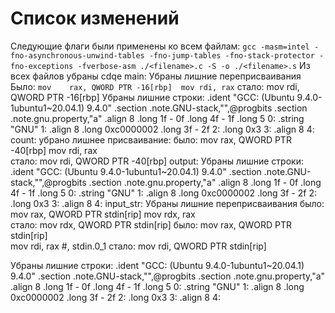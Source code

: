 # Список изменений
Следующие флаги были применены ко всем файлам:
`gcc -masm=intel -fno-asynchronous-unwind-tables -fno-jump-tables -fno-stack-protector -fno-exceptions -fverbose-asm ./<filename>.c -S -o ./<filename>.s`
Из всех файлов убраны cdqe
main:
Убраны лишние переприсваивания
Было:
`mov	rax, QWORD PTR -16[rbp]	
mov	rdi, rax`
стало:
mov rdi, QWORD PTR -16[rbp]
Убраны лишние строки:
	.ident	"GCC: (Ubuntu 9.4.0-1ubuntu1~20.04.1) 9.4.0"
	.section	.note.GNU-stack,"",@progbits
	.section	.note.gnu.property,"a"
	.align 8
	.long	 1f - 0f
	.long	 4f - 1f
	.long	 5
0:
	.string	 "GNU"
1:
	.align 8
	.long	 0xc0000002
	.long	 3f - 2f
2:
	.long	 0x3
3:
	.align 8
4:
count:
убрано лишнее присваивание:
было:
mov	rax, QWORD PTR -40[rbp]
mov	rdi, rax	
стало:
mov rdi, QWORD PTR -40[rbp]
output:
Убраны лишние строки:
	.ident	"GCC: (Ubuntu 9.4.0-1ubuntu1~20.04.1) 9.4.0"
	.section	.note.GNU-stack,"",@progbits
	.section	.note.gnu.property,"a"
	.align 8
	.long	 1f - 0f
	.long	 4f - 1f
	.long	 5
0:
	.string	 "GNU"
1:
	.align 8
	.long	 0xc0000002
	.long	 3f - 2f
2:
	.long	 0x3
3:
	.align 8
4:
input_str:
Убраны лишние переприсваивания
было:
mov	rax, QWORD PTR stdin[rip]
mov	rdx, rax	
стало:
mov rdx, QWORD PTR stdin[rip]
было:
mov	rax, QWORD PTR stdin[rip]	
mov	rdi, rax	#, stdin.0_1
стало:
mov rdi, QWORD PTR stdin[rip]

Убраны лишние строки:
	.ident	"GCC: (Ubuntu 9.4.0-1ubuntu1~20.04.1) 9.4.0"
	.section	.note.GNU-stack,"",@progbits
	.section	.note.gnu.property,"a"
	.align 8
	.long	 1f - 0f
	.long	 4f - 1f
	.long	 5
0:
	.string	 "GNU"
1:
	.align 8
	.long	 0xc0000002
	.long	 3f - 2f
2:
	.long	 0x3
3:
	.align 8
4:
